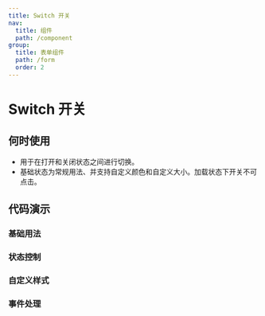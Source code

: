 ```yaml
---
title: Switch 开关
nav:
  title: 组件
  path: /component
group:
  title: 表单组件
  path: /form
  order: 2
---
```


# Switch 开关

## 何时使用
- 用于在打开和关闭状态之间进行切换。
- 基础状态为常规用法、并支持自定义颜色和自定义大小。加载状态下开关不可点击。

## 代码演示

### 基础用法
<code src="./__fixtures__/basicUsage.tsx" ></code>

### 状态控制
<code src="./__fixtures__/stateControl.tsx" ></code>

### 自定义样式
<code src="./__fixtures__/customStyle.tsx" ></code>

### 事件处理
<code src="./__fixtures__/eventHandling.tsx" ></code>

<API src="./Switch.tsx" ></API>